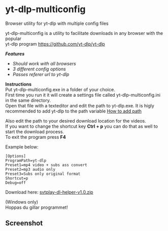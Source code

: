 # yt-dlp-multiconfig
Browser utility for yt-dlp with multiple config files

yt-dlp-multiconfig is a utility to facilitate downloads in any browser with the popular  
yt-dlp program https://github.com/yt-dlp/yt-dlp

_**Features**_
 - _Should work with all browsers_
 - _3 different config options_
  - _Passes referer url to yt-dlp_
  
  **Instructions**  
Put yt-dlp-multiconfig.exe in a folder of your choice.  
First time you run it it will create a settings file called yt-dlp-multiconfig.ini in the same directory.  
Open that file with a texteditor and edit the path to yt-dlp.exe. 
It is higly recommended to add yt-dlp to the path variable [How to add path](https://www.architectryan.com/2018/03/17/add-to-the-path-on-windows-10/)

Also edit the path to your desired download location for the videos.  
If you want to change the shortcut key **Ctrl + p** you can do that as well to start the download process.  
To exit the program press **F4**

Example below:
```
[Options]
ProgramPath=yt-dlp
Preset1=mp4 video + subs ass convert
Preset2=mp3 audio only
Preset3=Subs only original format
Shortcut=p
Debug=off
```
Download here: [svtplay-dl-helper-v1.0.zip](https://github.com/dobbelina/svtplay-dl-helper/releases/download/v1.0-Windows/svtplay-dl-helper-v1.0.zip)



(Windows only)  
Hoppas du gillar programmet!

## Screenshot



